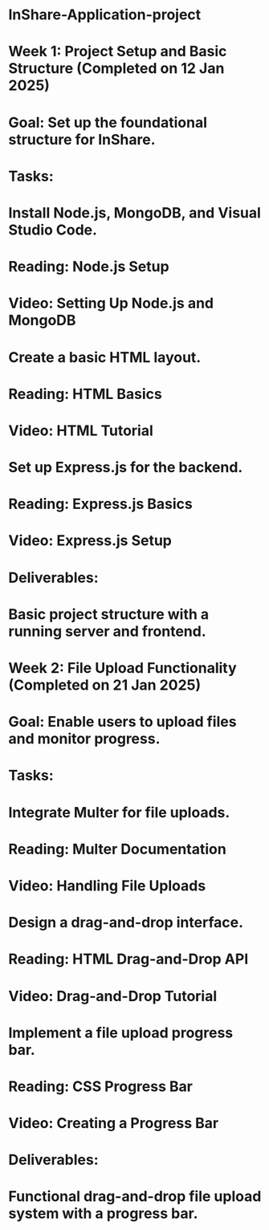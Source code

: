 # InShare-Application-project

# Week 1: Project Setup and Basic Structure (Completed on 12 Jan 2025)
# Goal: Set up the foundational structure for InShare.
# 
# Tasks:
# 
# Install Node.js, MongoDB, and Visual Studio Code.
# Reading: Node.js Setup
# Video: Setting Up Node.js and MongoDB
# Create a basic HTML layout.
# Reading: HTML Basics
# Video: HTML Tutorial
# Set up Express.js for the backend.
# Reading: Express.js Basics
# Video: Express.js Setup
# Deliverables:
# 
# Basic project structure with a running server and frontend.

# Week 2: File Upload Functionality (Completed on 21 Jan 2025)
# Goal: Enable users to upload files and monitor progress.
# 
# Tasks:
# 
# Integrate Multer for file uploads.
# Reading: Multer Documentation
# Video: Handling File Uploads
# Design a drag-and-drop interface.
# Reading: HTML Drag-and-Drop API
# Video: Drag-and-Drop Tutorial
# Implement a file upload progress bar.
# Reading: CSS Progress Bar
# Video: Creating a Progress Bar
# Deliverables:
# 
# Functional drag-and-drop file upload system with a progress bar.